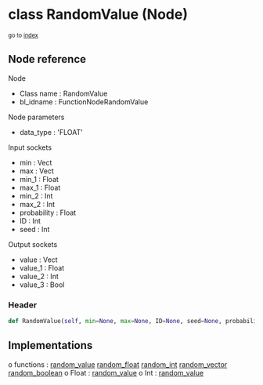 # class RandomValue (Node)

<sub>go to [index](/docs/index.md)</sub>

## Node reference

Node
 - Class name : RandomValue
 - bl_idname : FunctionNodeRandomValue

Node parameters
 - data_type : 'FLOAT'

Input sockets
 - min : Vect
 - max : Vect
 - min_1 : Float
 - max_1 : Float
 - min_2 : Int
 - max_2 : Int
 - probability : Float
 - ID : Int
 - seed : Int

Output sockets
 - value : Vect
 - value_1 : Float
 - value_2 : Int
 - value_3 : Bool

### Header

``` python
def RandomValue(self, min=None, max=None, ID=None, seed=None, probability=None, data_type='FLOAT', node_label=None, node_color=None):
```

## Implementations

o functions : [random_value](/docs/classes/random_value.md) [random_float](/docs/classes/random_float.md) [random_int](/docs/classes/random_int.md) [random_vector](/docs/classes/random_vector.md) [random_boolean](/docs/classes/random_boolean.md)
o Float : [random_value](/docs/classes/random_value.md) 
o Int : [random_value](/docs/classes/random_value.md) 

